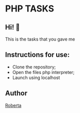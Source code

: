 # PHP TASKS


## Hi! 👋
This is the tasks that you gave me

## Instructions for use:

  - Clone the repository;
  - Open the files php interpreter;
  - Launch using localhost

## Author

[Roberta](https://github.com/Roberta2020)